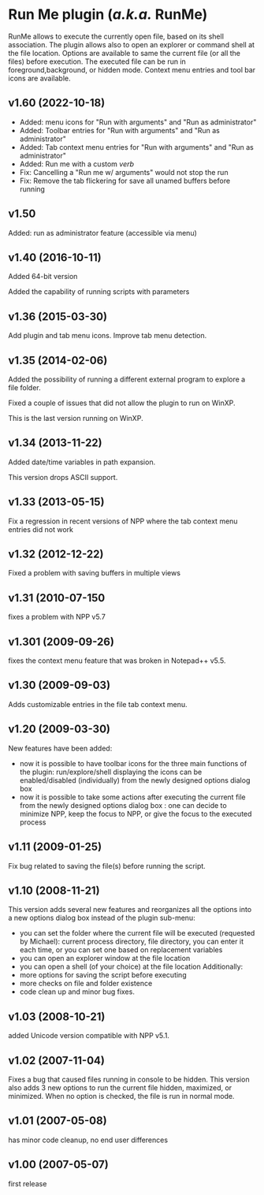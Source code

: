# Run Me plugin (*a.k.a.* RunMe)
RunMe allows to execute the currently open file, based on its shell association. The plugin allows also to open an explorer or command shell at the file location. Options are available to same the current file (or all the files) before execution. The executed file can be run in foreground,background, or hidden mode. Context menu entries and tool bar icons are available.

## v1.60 (2022-10-18)
* Added: menu icons for "Run with arguments" and "Run as administrator"
* Added: Toolbar entries for "Run with arguments" and "Run as administrator"
* Added: Tab context menu entries for "Run with arguments" and "Run as administrator"
* Added: Run me with a custom *verb*
* Fix: Cancelling a "Run me w/ arguments" would not stop the run
* Fix: Remove the tab flickering for save all unamed buffers before running

## v1.50
Added: run as administrator feature (accessible via menu)

## v1.40 (2016-10-11)
Added 64-bit version

Added the capability of running scripts with parameters

## v1.36 (2015-03-30)
Add plugin and tab menu icons. Improve tab menu detection.

## v1.35 (2014-02-06)
Added the possibility of running a different external program to explore a file folder.

Fixed a couple of issues that did not allow the plugin to run on WinXP.

This is the last version running on WinXP.

## v1.34 (2013-11-22)
Added date/time variables in path expansion.

This version drops ASCII support.

## v1.33 (2013-05-15)
Fix a regression in recent versions of NPP where the tab context menu entries did not work

## v1.32 (2012-12-22)
Fixed a problem with saving buffers in multiple views

## v1.31 (2010-07-150
fixes a problem with NPP v5.7

## v1.301 (2009-09-26)
fixes the context menu feature that was broken in Notepad++ v5.5.

## v1.30 (2009-09-03)
Adds customizable entries in the file tab context menu.

## v1.20 (2009-03-30)
New features have been added:
+ now it is possible to have toolbar icons for the three main functions of the plugin: run/explore/shell displaying the icons can be enabled/disabled (individually) from the newly designed options dialog box
+ now it is possible to take some actions after executing the current file from the newly designed options dialog box : one can decide to minimize NPP, keep the focus to NPP, or give the focus to the executed process

## v1.11 (2009-01-25)
Fix bug related to saving the file(s) before running the script.

## v1.10 (2008-11-21)
This version adds several new features and reorganizes all the options into a new options dialog box instead of the plugin sub-menu:
+ you can set the folder where the current file will be executed (requested by Michael): current process directory, file directory, you can enter it each time, or you can set one based on replacement variables
+ you can open an explorer window at the file location
+ you can open a shell (of your choice) at the file location
Additionally:
+ more options for saving the script before executing
+ more checks on file and folder existence
+ code clean up and minor bug fixes.

## v1.03 (2008-10-21)
added Unicode version compatible with NPP v5.1.

## v1.02 (2007-11-04)
Fixes a bug that caused files running in console to be hidden. This version also adds 3 new options to run the current file hidden, maximized, or minimized. When no option is checked, the file is run in normal mode.

## v1.01 (2007-05-08)
 has minor code cleanup, no end user differences

## v1.00 (2007-05-07)
 first release